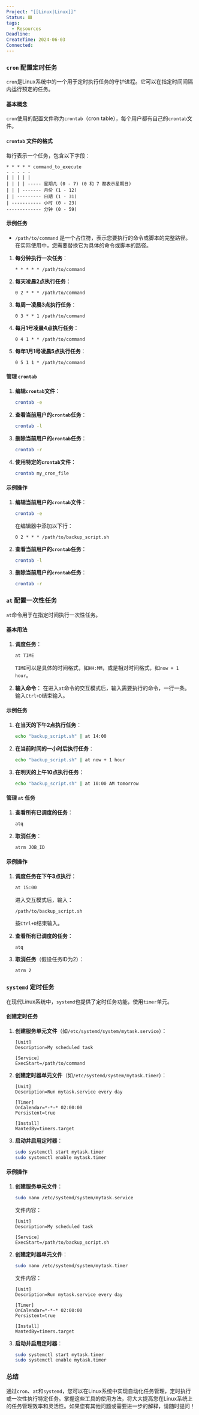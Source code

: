 ```yaml
---
Project: "[[Linux|Linux]]"
Status: 🟩
tags:
  - Resources
Deadline: 
CreateTime: 2024-06-03
Connected: 
---
```



### `cron` 配置定时任务

`cron`是Linux系统中的一个用于定时执行任务的守护进程。它可以在指定时间间隔内运行预定的任务。

#### 基本概念

`cron`使用的配置文件称为`crontab`（cron table），每个用户都有自己的`crontab`文件。

#### `crontab` 文件的格式

每行表示一个任务，包含以下字段：

```
* * * * * command_to_execute
- - - - -
| | | | |
| | | | ----- 星期几 (0 - 7) (0 和 7 都表示星期日)
| | | ------- 月份 (1 - 12)
| | --------- 日期 (1 - 31)
| ----------- 小时 (0 - 23)
------------- 分钟 (0 - 59)
```

#### 示例任务
- `/path/to/command` 是一个占位符，表示您要执行的命令或脚本的完整路径。在实际使用中，您需要替换它为具体的命令或脚本的路径。

1. **每分钟执行一次任务**：
   ```plaintext
   * * * * * /path/to/command
   ```

2. **每天凌晨2点执行任务**：
   ```plaintext
   0 2 * * * /path/to/command
   ```

3. **每周一凌晨3点执行任务**：
   ```plaintext
   0 3 * * 1 /path/to/command
   ```

4. **每月1号凌晨4点执行任务**：
   ```plaintext
   0 4 1 * * /path/to/command
   ```

5. **每年1月1号凌晨5点执行任务**：
   ```plaintext
   0 5 1 1 * /path/to/command
   ```

#### 管理 `crontab`

1. **编辑`crontab`文件**：
   ```bash
   crontab -e
   ```

2. **查看当前用户的`crontab`任务**：
   ```bash
   crontab -l
   ```

3. **删除当前用户的`crontab`任务**：
   ```bash
   crontab -r
   ```

4. **使用特定的`crontab`文件**：
   ```bash
   crontab my_cron_file
   ```

#### 示例操作

1. **编辑当前用户的`crontab`文件**：
   ```bash
   crontab -e
   ```

   在编辑器中添加以下行：
   ```plaintext
   0 2 * * * /path/to/backup_script.sh
   ```

2. **查看当前用户的`crontab`任务**：
   ```bash
   crontab -l
   ```

3. **删除当前用户的`crontab`任务**：
   ```bash
   crontab -r
   ```

### `at` 配置一次性任务

`at`命令用于在指定时间执行一次性任务。

#### 基本用法

1. **调度任务**：
   ```bash
   at TIME
   ```

   `TIME`可以是具体的时间格式，如`HH:MM`，或是相对时间格式，如`now + 1 hour`。

2. **输入命令**：
   在进入`at`命令的交互模式后，输入需要执行的命令，一行一条。输入`Ctrl+D`结束输入。

#### 示例任务

1. **在当天的下午2点执行任务**：
   ```bash
   echo "backup_script.sh" | at 14:00
   ```

2. **在当前时间的一小时后执行任务**：
   ```bash
   echo "backup_script.sh" | at now + 1 hour
   ```

3. **在明天的上午10点执行任务**：
   ```bash
   echo "backup_script.sh" | at 10:00 AM tomorrow
   ```

#### 管理 `at` 任务

1. **查看所有已调度的任务**：
   ```bash
   atq
   ```

2. **取消任务**：
   ```bash
   atrm JOB_ID
   ```

#### 示例操作

1. **调度任务在下午3点执行**：
   ```bash
   at 15:00
   ```

   进入交互模式后，输入：
   ```plaintext
   /path/to/backup_script.sh
   ```
   按`Ctrl+D`结束输入。

2. **查看所有已调度的任务**：
   ```bash
   atq
   ```

3. **取消任务**（假设任务ID为2）：
   ```bash
   atrm 2
   ```

### `systemd` 定时任务

在现代Linux系统中，`systemd`也提供了定时任务功能，使用`timer`单元。

#### 创建定时任务

1. **创建服务单元文件**（如`/etc/systemd/system/mytask.service`）：
   ```plaintext
   [Unit]
   Description=My scheduled task

   [Service]
   ExecStart=/path/to/command
   ```

2. **创建定时器单元文件**（如`/etc/systemd/system/mytask.timer`）：
   ```plaintext
   [Unit]
   Description=Run mytask.service every day

   [Timer]
   OnCalendar=*-*-* 02:00:00
   Persistent=true

   [Install]
   WantedBy=timers.target
   ```

3. **启动并启用定时器**：
   ```bash
   sudo systemctl start mytask.timer
   sudo systemctl enable mytask.timer
   ```

#### 示例操作

1. **创建服务单元文件**：
   ```bash
   sudo nano /etc/systemd/system/mytask.service
   ```

   文件内容：
   ```plaintext
   [Unit]
   Description=My scheduled task

   [Service]
   ExecStart=/path/to/backup_script.sh
   ```

2. **创建定时器单元文件**：
   ```bash
   sudo nano /etc/systemd/system/mytask.timer
   ```

   文件内容：
   ```plaintext
   [Unit]
   Description=Run mytask.service every day

   [Timer]
   OnCalendar=*-*-* 02:00:00
   Persistent=true

   [Install]
   WantedBy=timers.target
   ```

3. **启动并启用定时器**：
   ```bash
   sudo systemctl start mytask.timer
   sudo systemctl enable mytask.timer
   ```

### 总结

通过`cron`、`at`和`systemd`，您可以在Linux系统中实现自动化任务管理，定时执行或一次性执行特定任务。掌握这些工具的使用方法，将大大提高您在Linux系统上的任务管理效率和灵活性。如果您有其他问题或需要进一步的解释，请随时提问！